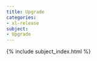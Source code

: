 ```yaml
---
title: Upgrade
categories:
- xl-release
subject:
- Upgrade
---
```


{% include subject_index.html %}
